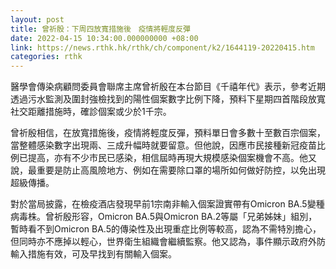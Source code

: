 ```yaml
---
layout: post
title: 曾祈殷：下周四放寬措施後　疫情將輕度反彈
date: 2022-04-15 10:34:00.000000000 +08:00
link: https://news.rthk.hk/rthk/ch/component/k2/1644119-20220415.htm
categories: rthk
---
```


醫學會傳染病顧問委員會聯席主席曾祈殷在本台節目《千禧年代》表示，參考近期透過污水監測及圍封強檢找到的陽性個案數字比例下降，預料下星期四首階段放寬社交距離措施時，確診個案或少於1千宗。

曾祈殷相信，在放寬措施後，疫情將輕度反彈，預料單日會多數十至數百宗個案，當整體感染數字出現兩、三成升幅時就要留意。但他說，因應市民接種新冠疫苗比例已提高，亦有不少市民已感染，相信屆時再現大規模感染個案機會不高。他又說，最重要是防止高風險地方、例如在需要除口罩的場所如何做好防控，以免出現超級傳播。

對於當局披露，在檢疫酒店發現早前1宗南非輸入個案證實帶有Omicron BA.5變種病毒株。曾祈殷形容，Omicron BA.5與Omicron BA.2等屬「兄弟姊妹」組別，暫時看不到Omicron BA.5的傳染性及出現重症比例等較高，認為不需特別擔心，但同時亦不應掉以輕心，世界衛生組織會繼續監察。他又認為，事件顯示政府外防輸入措施有效，可及早找到有關輸入個案。
